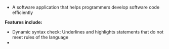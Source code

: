 - A software application that helps programmers develop software code efficiently

**Features include:**
- Dynamic syntax check: Underlines and highlights statements that do not meet rules of the language
- 